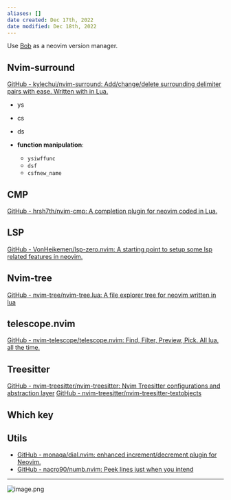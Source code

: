 ```yaml
---
aliases: []
date created: Dec 17th, 2022
date modified: Dec 18th, 2022
---
```

Use [Bob](https://github.com/MordechaiHadad/bob) as a neovim version manager.

## Nvim-surround
[GitHub - kylechui/nvim-surround: Add/change/delete surrounding delimiter pairs with ease. Written with in Lua.](https://github.com/kylechui/nvim-surround)
- ys
- cs
- ds

- **function manipulation**:
	- `ysiwffunc`
	- `dsf`
	- `csfnew_name`

## CMP
[GitHub - hrsh7th/nvim-cmp: A completion plugin for neovim coded in Lua.](https://github.com/hrsh7th/nvim-cmp)

## LSP
[GitHub - VonHeikemen/lsp-zero.nvim: A starting point to setup some lsp related features in neovim.](https://github.com/VonHeikemen/lsp-zero.nvim)

## Nvim-tree
[GitHub - nvim-tree/nvim-tree.lua: A file explorer tree for neovim written in lua](https://github.com/nvim-tree/nvim-tree.lua)

## telescope.nvim
[GitHub - nvim-telescope/telescope.nvim: Find, Filter, Preview, Pick. All lua, all the time.](https://github.com/nvim-telescope/telescope.nvim)

## Treesitter
[GitHub - nvim-treesitter/nvim-treesitter: Nvim Treesitter configurations and abstraction layer](https://github.com/nvim-treesitter/nvim-treesitter)
[GitHub - nvim-treesitter/nvim-treesitter-textobjects](https://github.com/nvim-treesitter/nvim-treesitter-textobjects)

## Which key

## Utils
- [GitHub - monaqa/dial.nvim: enhanced increment/decrement plugin for Neovim.](https://github.com/monaqa/dial.nvim)
- [GitHub - nacro90/numb.nvim: Peek lines just when you intend](https://github.com/nacro90/numb.nvim)
___

![image.png](https://img.ynchen.me/2022/12/d718dfc9f19b09bddeea4fea02033e7f.webp)

